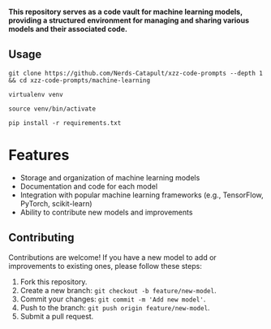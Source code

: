 **This repository serves as a code vault for machine learning models, providing a structured environment for managing and sharing various models and their associated code.**

## Usage

```
git clone https://github.com/Nerds-Catapult/xzz-code-prompts --depth 1 && cd xzz-code-prompts/machine-learning
```

```
virtualenv venv
```

```
source venv/bin/activate
```

```
pip install -r requirements.txt
```

# Features

- Storage and organization of machine learning models
- Documentation and code for each model
- Integration with popular machine learning frameworks (e.g., TensorFlow, PyTorch, scikit-learn)
- Ability to contribute new models and improvements


## Contributing

Contributions are welcome! If you have a new model to add or improvements to existing ones, please follow these steps:

1. Fork this repository.
2. Create a new branch: `git checkout -b feature/new-model`.
3. Commit your changes: `git commit -m 'Add new model'`.
4. Push to the branch: `git push origin feature/new-model`.
5. Submit a pull request.
